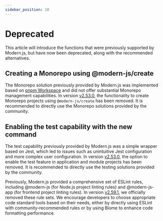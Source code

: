 ```yaml
---
sidebar_position: 10
---
```


# Deprecated

This article will introduce the functions that were previously supported by Modern.js, but have now been deprecated, along with the recommended alternatives.

## Creating a Monorepo using @modern-js/create

The Monorepo solution previously provided by Modern.js was implemented based on [pnpm Workspace](https://pnpm.io/workspaces) and did not offer substantial Monorepo management capabilities. In version [v2.53.0](https://github.com/web-infra-dev/modern.js/releases/tag/v2.53.0), the functionality to create Monorepo projects using `@modern-js/create` has been removed. It is recommended to directly use the Monorepo solutions provided by the community.

## Enabling the test capability with the new command

The test capability previously provided by Modern.js was a simple wrapper based on Jest, which led to issues such as unintuitive Jest configuration and more complex user configuration. In version [v2.53.0](https://github.com/web-infra-dev/modern.js/releases/tag/v2.53.0), the option to enable the test feature in application and module projects has been removed. It is recommended to directly use the testing solutions provided by the community.

Previously, Modern.js provided a comprehensive set of ESLint rules, including @modern-js (for Node.js project linting rules) and @modern-js-app (for frontend project linting rules). In version [v2.59.1](https://github.com/web-infra-dev/modern.js/releases/tag/v2.59.1), we officially removed these rule sets. We encourage developers to choose appropriate code standard tools based on their needs, either by directly using ESLint with community-recommended rules or by using Biome to enhance code formatting performance.
